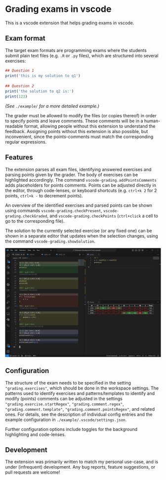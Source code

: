 # Grading exams in vscode

This is a vscode extension that helps grading exams in vscode.

## Exam format
The target exam formats are programming exams where the students submit
plain text files (e.g. `.R` or `.py` files),
which are structured into several exercises:
```r
## Question 1
print('this is my solution to q1')

## Question 2
print('the solution to q2 is:')
print(123)
```
*(See `./example/` for a more detailed example.)*

The grader must be allowed to modify the files (or copies thereof)
in order to specify points and leave comments.
These comments will be in a human-readable format,
allowing people without this extension to understand the feedback.
Assigning points without this extension is also possible,
but inconvenient, since the points-comments must match the corresponding regular expressions.


## Features
The extension parses all exam files,
identifying answered exercises and parsing points given by the grader.
The body of exercises can be highlighted accordingly.
The command `vscode-grading.addPointsComments` adds placeholders for points comments.
Points can be adjusted directly in the editor, through code-lenses, or keyboard shortcuts
(e.g. `ctrl+k 2` for 2 points, `ctrl+k -` to decrement points).

An overview of the identified exercises and parsed points can be shown using commands
`vscode-grading.checkPresent`, `vscode-grading.checkGraded`, and `vscode-grading.checkPoints`
(`ctrl+click` a cell to go to the corresponding file).

The solution to the currently selected exercise (or any fixed one) can be shown
in a separate editor that updates when the selection changes,
using the command `vscode-grading.showSolution`.

![screenExample.png](img/screenExample.png)


## Configuration
The structure of the exam needs to be specified in the setting `"grading.exercises"`,
which should be done in the workspace settings.
The patterns used to identify exercises and 
patterns/templates to identify and modify (points) comments can be adjusted in the settings
`"grading.exercise.startRegex"`, `"grading.comment.regex"`,
`"grading.comment.template"`, `"grading.comment.pointsRegex"`,
and related ones.
For details, see the description of individual config entries
and the example configuration in `./example/.vscode/settings.json`.

Further configuration options include toggles for the background highlighting and code-lenses.

## Development
The extension was primarily written to match my personal use-case,
and is under (infrequent) development.
Any bug reports, feature suggestions, or pull requests are welcome!
